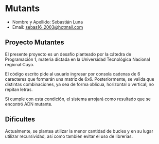 # Mutants
* Nombre y Apellido: Sebastián Luna
* Email: sebas16_2003@hotmail.com

## Proyecto Mutantes

El presente proyecto es un desafío planteado por la cátedra de Programación 1, materia dictada en la Universidad Tecnológica Nacional regional Cuyo.

El código escrito pide al usuario ingresar por consola cadenas de 6 caracteres que formarán una matriz de 6x6. Posteriormente, se valida que distintas combinaciones, ya sea de forma oblicua, horizontal o vertical, no repitan letras.

Si cumple con esta condición, el sistema arrojará como resultado que se encontró ADN mutante.

## Dificultes

Actualmente, se plantea utilizar la menor cantidad de bucles y en su lugar utilizar recursividad, así como también evitar el uso de librerías.
